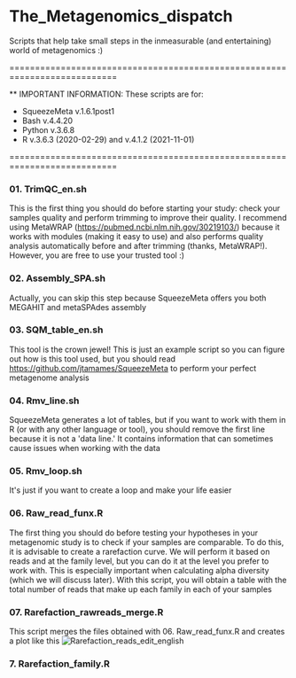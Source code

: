 # The_Metagenomics_dispatch
Scripts that help take small steps in the inmeasurable (and entertaining) world of metagenomics :)

===========================================================================

** IMPORTANT INFORMATION: These scripts are for:
   + SqueezeMeta v.1.6.1post1 
   + Bash v.4.4.20
   + Python v.3.6.8
   + R v.3.6.3 (2020-02-29) and v.4.1.2 (2021-11-01)

===========================================================================

### 01. TrimQC_en.sh
This is the first thing you should do before starting your study: check your samples quality and perform trimming to improve their quality. I recommend using MetaWRAP (https://pubmed.ncbi.nlm.nih.gov/30219103/) because it works with modules (making it easy to use) and also performs quality analysis automatically before and after trimming (thanks, MetaWRAP!). However, you are free to use your trusted tool :)

### 02. Assembly_SPA.sh
Actually, you can skip this step because SqueezeMeta offers you both MEGAHIT and metaSPAdes assembly

### 03. SQM_table_en.sh
This tool is the crown jewel! This is just an example script so you can figure out how is this tool used, but you should read https://github.com/jtamames/SqueezeMeta to perform your perfect metagenome analysis

### 04. Rmv_line.sh
SqueezeMeta generates a lot of tables, but if you want to work with them in R (or with any other language or tool), you should remove the first line because it is not a 'data line.' It contains information that can sometimes cause issues when working with the data

### 05. Rmv_loop.sh
It's just if you want to create a loop and make your life easier

### 06. Raw_read_funx.R
The first thing you should do before testing your hypotheses in your metagenomic study is to check if your samples are comparable. To do this, it is advisable to create a rarefaction curve.
We will perform it based on reads and at the family level, but you can do it at the level you prefer to work with. This is especially important when calculating alpha diversity (which we will discuss later).
With this script, you will obtain a table with the total number of reads that make up each family in each of your samples

### 07. Rarefaction_rawreads_merge.R
This script merges the files obtained with 06. Raw_read_funx.R and creates a plot like this
![Rarefaction_reads_edit_english](https://github.com/AliciaGR5/The_Metagenomics_dispatch/assets/99254799/2a15fb71-6f59-43ef-b86d-675991c4c5c5)







### 7. Rarefaction_family.R
